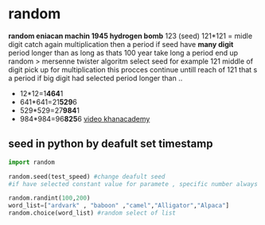 # random
**random  eniacan machin 1945  hydrogen bomb**   123 (seed) 121*121 = midle digit catch again multiplication then a period    if seed have **many digit**  
period longer than as long as  thats 100 year take long a period end up   
random > mersenne twister algoritm
select seed  for example 121
middle of digit pick up for multiplication  this procces continue untill reach of 121   that s a period   if big digit  had selected  period longer than .. 
+ 12*12=1**464**1
+ 641*641=21**529**6  
+ 529*529=27**984**1 
+ 984*984=96**825**6
[video khanacademy](https://www.youtube.com/watch?v=GtOt7EBNEwQ&ab_channel=KhanAcademyLabs) 
## seed in python  by deafult set timestamp


```python
import random

random.seed(test_speed) #change deafult seed   
#if have selected constant value for paramete , specific number always give  specific value 

random.randint(100,200)
word_list=["ardvark" , "baboon" ,"camel","Alligator","Alpaca"]
random.choice(word_list) #random select of list
```
